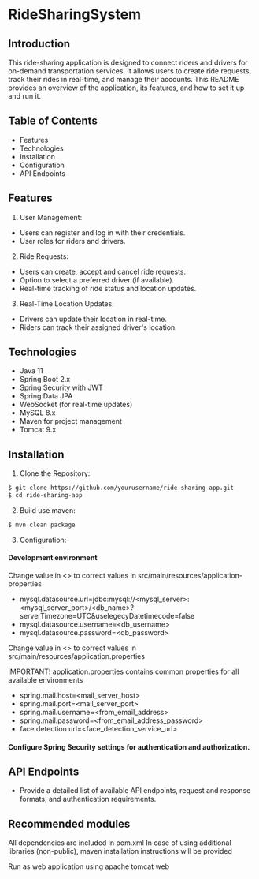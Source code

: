 # **RideSharingSystem**

## Introduction
This ride-sharing application is designed to connect riders and drivers for on-demand transportation services. It allows users to create ride requests, track their rides in real-time, and manage their accounts. This README provides an overview of the application, its features, and how to set it up and run it.

## Table of Contents

- Features
- Technologies
- Installation
- Configuration
- API Endpoints

## Features
1. User Management:
- Users can register and log in with their credentials.
- User roles for riders and drivers.
2. Ride Requests:
- Users can create, accept and cancel ride requests.
- Option to select a preferred driver (if available).
- Real-time tracking of ride status and location updates.
3. Real-Time Location Updates:
- Drivers can update their location in real-time.
- Riders can track their assigned driver's location.


## Technologies
- Java 11
- Spring Boot 2.x
- Spring Security with JWT
- Spring Data JPA
- WebSocket (for real-time updates)
- MySQL 8.x
- Maven for project management
- Tomcat 9.x


## Installation
1. Clone the Repository:
``` bash
$ git clone https://github.com/yourusername/ride-sharing-app.git
$ cd ride-sharing-app
```
2. Build use maven:
``` bash
$ mvn clean package
```
3. Configuration:

#### Development environment

 Change value in <> to correct values in src/main/resources/application-properties

- mysql.datasource.url=jdbc:mysql://<mysql_server>:<mysql_server_port>/<db_name>?serverTimezone=UTC&uselegecyDatetimecode=false
- mysql.datasource.username=<db_username>
- mysql.datasource.password=<db_password>


Change value in <> to correct values in src/main/resources/application.properties

IMPORTANT! application.properties contains common properties for all available environments

- spring.mail.host=<mail_server_host>
- spring.mail.port=<mail_server_port>
- spring.mail.username=<from_email_address>
- spring.mail.password=<from_email_address_password>
- face.detection.url=<face_detection_service_url>

#### Configure Spring Security settings for authentication and authorization.


## API Endpoints
- Provide a detailed list of available API endpoints, request and response formats, and authentication requirements.
## Recommended modules
All dependencies are included in pom.xml
In case of using additional libraries (non-public), maven installation instructions will be provided


Run as web application using apache tomcat web <br/>



